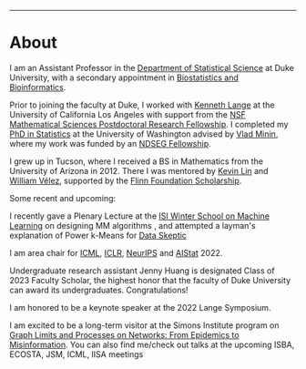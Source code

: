 ---
# [](#header-1)About

I am an Assistant Professor in the [Department of Statistical Science](https://stat.duke.edu/people/appointed-faculty/primary-faculty) at Duke University, with a secondary appointment in [Biostatistics and Bioinformatics](https://biostat.duke.edu). 

Prior to joining the faculty at Duke, I worked with [Kenneth Lange](https://scholar.google.com/citations?user=AG6N6KMAAAAJ&hl=en) at the University of California Los Angeles with support from the [NSF Mathematical Sciences Postdoctoral Research Fellowship](https://www.nsf.gov/awardsearch/showAward?AWD_ID=1606177). I completed my [PhD in Statistics](https://digital.lib.washington.edu/researchworks/handle/1773/37251) at the University of Washington advised by [Vlad Minin](http://vnminin.github.io/), where my work was funded by an [NDSEG Fellowship](https://www.ams.org/news?news_id=1656). 

I grew up in Tucson, where I received a BS in Mathematics from the University of Arizona in 2012. There I was mentored by [Kevin Lin](http://math.arizona.edu/~klin/index.php) and [William Vélez](http://math.arizona.edu/~velez/), supported by the [Flinn Foundation Scholarship](https://www.flinn.org/flinn-scholars/). 

Some recent and upcoming:

I recently gave a Plenary Lecture at the [ISI Winter School on Machine Learning](https://sites.google.com/view/wsdl2022/home) on designing MM algorithms 
, and attempted a layman's explanation of Power k-Means for [Data Skeptic](https://dataskeptic.com/blog/episodes/2022/power-k-means)

I am area chair for [ICML](https://icml.cc/Conferences/2022/Dates), [ICLR](https://iclr.cc/Conferences/2022/Dates), [NeurIPS](https://nips.cc/Conferences/2022) and [AIStat](http://aistats.org/aistats2022/) 2022.

Undergraduate research assistant Jenny Huang is designated Class of 2023 Faculty Scholar, the highest honor that the faculty of Duke University can award its undergraduates. Congratulations!

I am honored to be a keynote speaker at the 2022 Lange Symposium.

I am excited to be a long-term visitor at the Simons Institute program on [Graph Limits and Processes on Networks: From Epidemics to Misinformation](https://simons.berkeley.edu/programs/graph2022). You can also find me/check out talks at the upcoming ISBA, ECOSTA, JSM,  ICML, IISA meetings

&nbsp;


